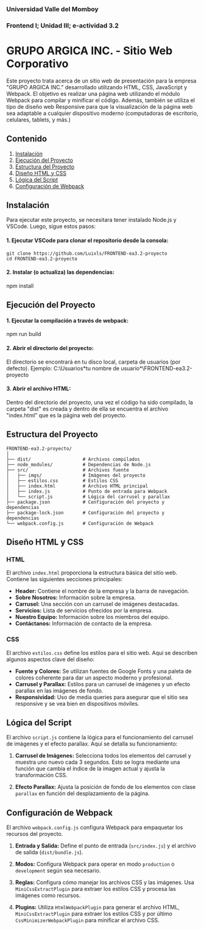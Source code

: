 ### Universidad Valle del Momboy
### Frontend I; Unidad III; e-actividad 3.2

# GRUPO ARGICA INC. - Sitio Web Corporativo

Este proyecto trata acerca de un sitio web de presentación para la empresa "GRUPO ARGICA INC." desarrollado utilizando HTML, CSS, JavaScript y Webpack. El objetivo es realizar una página web utilizando el módulo Webpack para compilar y minificar el código. Además, también se utiliza el tipo de diseño web Responsive para que la visualización de la página web sea adaptable a cualquier dispositivo moderno (computadoras de escritorio, celulares, tablets, y más.)

## Contenido

1. [Instalación](#instalación)
2. [Ejecución del Proyecto](#ejecución-del-proyecto)
3. [Estructura del Proyecto](#estructura-del-proyecto)
4. [Diseño HTML y CSS](#diseño-html-y-css)
5. [Lógica del Script](#lógica-del-script)
6. [Configuración de Webpack](#configuración-de-webpack)

## Instalación

Para ejecutar este proyecto, se necesitara tener instalado Node.js y VSCode. Luego, sigue estos pasos:

#### 1. Ejecutar VSCode para clonar el repositorio desde la consola:

````
git clone https://github.com/Luixls/FRONTEND-ea3.2-proyecto
cd FRONTEND-ea3.2-proyecto
````

#### 2. Instalar (o actualiza) las dependencias:

npm install

## Ejecución del Proyecto

#### 1. Ejecutar la compilación a través de webpack:

npm run build

#### 2. Abrir el directorio del proyecto:

El directorio se encontrará en tu disco local, carpeta de usuarios (por defecto).
Ejemplo: C:\Usuarios\*tu nombre de usuario\*\FRONTEND-ea3.2-proyecto

#### 3. Abrir el archivo HTML:

Dentro del directorio del proyecto, una vez el código ha sido compilado, la carpeta "dist" es creada y dentro de ella se encuentra el archivo "index.html" que es la página web del proyecto.

## Estructura del Proyecto

```
FRONTEND-ea3.2-proyecto/
│
├── dist/                   # Archivos compilados
├── node_modules/           # Dependencias de Node.js
├── src/                    # Archivos fuente
│   ├── imgs/               # Imágenes del proyecto
│   ├── estilos.css         # Estilos CSS
│   ├── index.html          # Archivo HTML principal
│   ├── index.js            # Punto de entrada para Webpack
│   └── script.js           # Lógica del carrusel y parallax
├── package.json            # Configuración del proyecto y dependencias
├── package-lock.json       # Configuración del proyecto y dependencias
└── webpack.config.js       # Configuración de Webpack
```

## Diseño HTML y CSS

### HTML

El archivo `index.html` proporciona la estructura básica del sitio web. Contiene las siguientes secciones principales:

- **Header:** Contiene el nombre de la empresa y la barra de navegación.
- **Sobre Nosotros:** Información sobre la empresa.
- **Carrusel:** Una sección con un carrusel de imágenes destacadas.
- **Servicios:** Lista de servicios ofrecidos por la empresa.
- **Nuestro Equipo:** Información sobre los miembros del equipo.
- **Contáctanos:** Información de contacto de la empresa.

### CSS

El archivo `estilos.css` define los estilos para el sitio web. Aquí se describen algunos aspectos clave del diseño:

- **Fuente y Colores:** Se utilizan fuentes de Google Fonts y una paleta de colores coherente para dar un aspecto moderno y profesional.
- **Carrusel y Parallax:** Estilos para un carrusel de imágenes y un efecto parallax en las imágenes de fondo.
- **Responsividad:** Uso de media queries para asegurar que el sitio sea responsive y se vea bien en dispositivos móviles.

## Lógica del Script

El archivo `script.js` contiene la lógica para el funcionamiento del carrusel de imágenes y el efecto parallax. Aquí se detalla su funcionamiento:

1. **Carrusel de Imágenes:** Selecciona todos los elementos del carrusel y muestra uno nuevo cada 3 segundos. Esto se logra mediante una función que cambia el índice de la imagen actual y ajusta la transformación CSS.

2. **Efecto Parallax:** Ajusta la posición de fondo de los elementos con clase `parallax` en función del desplazamiento de la página.

## Configuración de Webpack

El archivo `webpack.config.js` configura Webpack para empaquetar los recursos del proyecto. 

1. **Entrada y Salida:** Define el punto de entrada (`src/index.js`) y el archivo de salida (`dist/bundle.js`).

2. **Modos:** Configura Webpack para operar en modo `production` o `development` según sea necesario.

3. **Reglas:** Configura cómo manejar los archivos CSS y las imágenes. Usa `MiniCssExtractPlugin` para extraer los estilos CSS y procesa las imágenes como recursos.

4. **Plugins:** Utiliza `HtmlWebpackPlugin` para generar el archivo HTML, `MiniCssExtractPlugin` para extraer los estilos CSS y por último `CssMinimizerWebpackPlugin` para minificar el archivo CSS.
